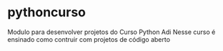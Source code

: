 # pythoncurso


Modulo para desenvolver projetos do Curso Python
Adi
Nesse curso é ensinado como contruir com projetos de código aberto


